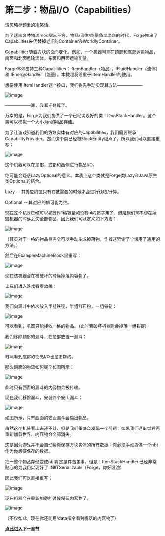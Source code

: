 
# 第二步：物品I/O（Capabilities）

请忽略标题里的冷笑话。

为了适应各种物流mod层出不穷，物品/流体/能量鱼龙混杂的时代，Forge推出了Capabilities来代替掉老旧的Container和WorldlyContainer。

Capabilities随着方块的面而变化。例如，一个机器可能在顶部和底部运输物品，南面和北面运输流体，东面和西面运输能量。

Forge本体支持三种Capabilities：IItemHandler（物品），IFluidHandler（流体）和 IEnergyHandler（能量）。本教程将着重于IItemHandler的使用。

想要使用IItemHandler这个接口，我们得先手动实现其方法——————

![image](https://github.com/user-attachments/assets/90e8d19c-44fd-4478-be5a-99277178bb27)

——————嗯，我看还是算了。

万幸的是，Forge为我们提供了一个已经实现好的类：ItemStackHandler。这个类可以模拟一个大小为n的物品存储。

为了让游戏知道我们的方块实体有对应的Capabilities，我们需要继承CapabilityProvider。然而这个类已经被BlockEntity继承了，所以我们可以直接重写：

![image](https://github.com/user-attachments/assets/e2367e92-4e0a-47e5-9fdf-c3548b5f754d)

这个机器可以在顶部，底部和西侧进行物品I/O。

你可能会疑惑LazyOptional的意义。本质上这个类就是Forge类Lazy和Java原生类Optional的结合。

Lazy -- 其对应的值只有在被需要的时候才会进行获取/计算。

Optional -- 其对应的值可能为空。

现在这个机器已经可以被当作1格容量的没有ui的箱子用了。但是我们可不想在摧毁机器的时候丢失全部物品。因此我们可以定义如下方法：

![image](https://github.com/user-attachments/assets/4483f73c-4338-4e8c-845d-a0338b55cb20)

（其实对于一格的物品栏完全可以手动生成掉落物，作者这里偷了个懒用了通用的方法。）

然后在ExampleMachineBlock里重写：

![image](https://github.com/user-attachments/assets/b6c64ef3-e7ab-4bce-ac3b-3ecd657328de)

现在该机器会在被破坏的时候掉落内容物了。

让我们进入游戏看看效果：

![image](https://github.com/user-attachments/assets/09b8daf9-1bd2-4559-8b8f-e3689bfbc010)

我们向漏斗中依次放入半组铁锭，半组红石粉，一组铁锭：

![image](https://github.com/user-attachments/assets/5347ad09-0030-4a38-aa27-c124cd406eb3)

可以看到，机器只能接收一格的物品。（此时若破坏机器则会掉落一组铁锭）

我们移除顶部的漏斗，在底部放置一漏斗：

![image](https://github.com/user-attachments/assets/9af6afe5-4e9b-438b-9cf1-e5aa598158da)

可以看到底部的物品I/O也是正常的。

那么侧面的物流如何呢？如图所示：

![image](https://github.com/user-attachments/assets/c5d7c791-1aaa-428f-b9a2-fe94105f4f72)

此时只有西面的漏斗的内容物会被传输。

现在我们移除漏斗，安装四个安山漏斗：

![image](https://github.com/user-attachments/assets/eebf46b7-3fb7-472a-b0a1-a4a5703f017a)

如图所示，只有西面的安山漏斗会输出物品。

虽然这个机器看上去还不错，但是我们很快会发现一个问题：如果我们退出世界再重新加载世界，内容物会全部消失。

这是因为游戏并不会自动帮你保存方块实体的所有数据 - 你必须手动提供一个nbt作为你想要保存的数据。

把一整个物品存储变成nbt肯定是件苦差事，但是！ItemStackHandler 已经非常贴心的为我们实现好了 INBTSerializable（Forge，你好温油）

因此我们可以直接重写：

![image](https://github.com/user-attachments/assets/df349b8d-e43e-4b84-941d-2000605d8077)

现在机器会在重新加载的时候保留内容物了。

![image](https://github.com/user-attachments/assets/d010ff9d-f1df-406c-a3ed-64590022f7c2)

（不仅如此，现在你还能用/data指令看到机器的内容物了）

[**点此进入下一章节**](/tutorial/tick.md)
